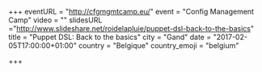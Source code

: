 +++
eventURL = "http://cfgmgmtcamp.eu/"
event = "Config Management Camp"
video = ""
slidesURL ="http://www.slideshare.net/roidelapluie/puppet-dsl-back-to-the-basics"
title = "Puppet DSL: Back to the basics"
city = "Gand"
date = "2017-02-05T17:00:00+01:00"
country = "Belgique"
country_emoji = "belgium"

+++

